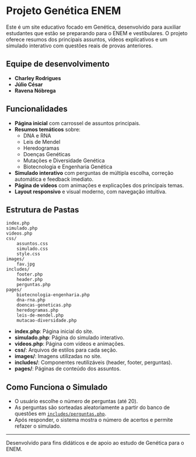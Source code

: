 # Projeto Genética ENEM

Este é um site educativo focado em Genética, desenvolvido para auxiliar estudantes que estão se preparando para o ENEM e vestibulares. O projeto oferece resumos dos principais assuntos, vídeos explicativos e um simulado interativo com questões reais de provas anteriores.

## Equipe de desenvolvimento

- **Charley Rodrigues**
- **Júlio César**
- **Ravena Nóbrega**

## Funcionalidades

- **Página inicial** com carrossel de assuntos principais.
- **Resumos temáticos** sobre:
  - DNA e RNA
  - Leis de Mendel
  - Heredogramas
  - Doenças Genéticas
  - Mutações e Diversidade Genética
  - Biotecnologia e Engenharia Genética
- **Simulado interativo** com perguntas de múltipla escolha, correção automática e feedback imediato.
- **Página de vídeos** com animações e explicações dos principais temas.
- **Layout responsivo** e visual moderno, com navegação intuitiva.

## Estrutura de Pastas

```
index.php
simulado.php
videos.php
css/
    assuntos.css
    simulado.css
    style.css
images/
    fav.jpg
includes/
    footer.php
    header.php
    perguntas.php
pages/
    biotecnologia-engenharia.php
    dna-rna.php
    doencas-geneticas.php
    heredogramas.php
    leis-de-mendel.php
    mutacao-diversidade.php
```

- **index.php**: Página inicial do site.
- **simulado.php**: Página do simulado interativo.
- **videos.php**: Página com vídeos e animações.
- **css/**: Arquivos de estilos para cada seção.
- **images/**: Imagens utilizadas no site.
- **includes/**: Componentes reutilizáveis (header, footer, perguntas).
- **pages/**: Páginas de conteúdo dos assuntos.

## Como Funciona o Simulado

- O usuário escolhe o número de perguntas (até 20).
- As perguntas são sorteadas aleatoriamente a partir do banco de questões em [`includes/perguntas.php`](includes/perguntas.php).
- Após responder, o sistema mostra o número de acertos e permite refazer o simulado.

---

Desenvolvido para fins didáticos e de apoio ao estudo de Genética para o ENEM.
